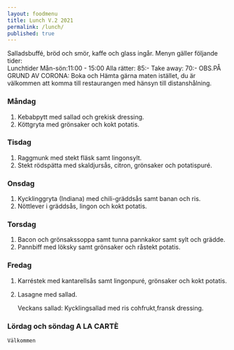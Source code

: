 ```yaml
---
layout: foodmenu
title: Lunch V.2 2021
permalink: /lunch/
published: true
---
```

Salladsbuffé, bröd och smör, kaffe och glass ingår.
Menyn gäller följande tider:  
Lunchtider  Mån-sön:11:00 - 15:00
Alla rätter: 85:- Take away: 70:-
OBS.PÅ GRUND AV CORONA: Boka och Hämta gärna maten istället, du är välkommen att komma till restaurangen med hänsyn till distanshålning.
     
                           
### Måndag
1. Kebabpytt med sallad och grekisk dressing.
2. Köttgryta med grönsaker och kokt potatis.

### Tisdag
1. Raggmunk med stekt fläsk samt lingonsylt.
2. Stekt rödspätta med skaldjursås, citron, grönsaker och potatispuré.

### Onsdag
1. Kycklinggryta (Indiana) med chili-gräddsås samt banan och ris.
2. Nöttlever i gräddsås, lingon och kokt potatis.

### Torsdag
1. Bacon och grönsakssoppa samt tunna pannkakor samt sylt och grädde. 
2. Pannbiff med löksky samt grönsaker och råstekt potatis.

### Fredag  
1. Karréstek med kantarellsås samt lingonpuré, grönsaker och kokt potatis.
2. Lasagne med sallad.

   Veckans sallad: Kycklingsallad med ris cohfrukt,fransk dressing.

### Lördag och söndag   A LA CARTÈ

    Välkommen
    
       
    

   
    
   
     
